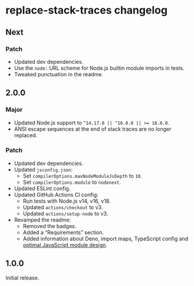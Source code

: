 # replace-stack-traces changelog

## Next

### Patch

- Updated dev dependencies.
- Use the `node:` URL scheme for Node.js builtin module imports in tests.
- Tweaked punctuation in the readme.

## 2.0.0

### Major

- Updated Node.js support to `^14.17.0 || ^16.0.0 || >= 18.0.0`.
- ANSI escape sequences at the end of stack traces are no longer replaced.

### Patch

- Updated dev dependencies.
- Updated `jsconfig.json`:
  - Set `compilerOptions.maxNodeModuleJsDepth` to `10`.
  - Set `compilerOptions.module` to `nodenext`.
- Updated ESLint config.
- Updated GitHub Actions CI config:
  - Run tests with Node.js v14, v16, v18.
  - Updated `actions/checkout` to v3.
  - Updated `actions/setup-node` to v3.
- Revamped the readme:
  - Removed the badges.
  - Added a “Requirements” section.
  - Added information about Deno, import maps, TypeScript config and [optimal JavaScript module design](https://jaydenseric.com/blog/optimal-javascript-module-design).

## 1.0.0

Initial release.
